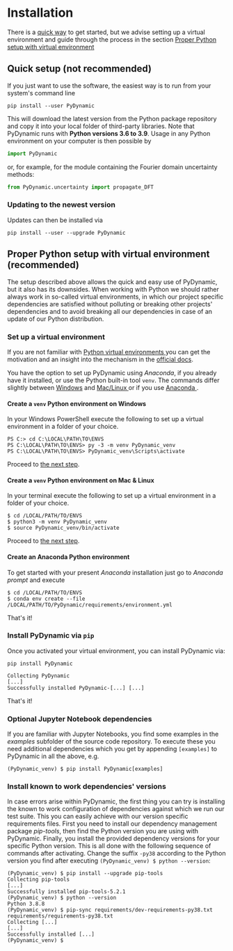 # Installation

There is a [quick way](#quick-setup-not-recommended) to get started, but we advise 
setting up a virtual environment and guide through the process in the section
[Proper Python setup with virtual environment
](#proper-python-setup-with-virtual-environment-recommended)

## Quick setup (**not recommended**)

If you just want to use the software, the easiest way is to run from your
system's command line

```shell
pip install --user PyDynamic
```

This will download the latest version from the Python package repository
and copy it into your local folder of third-party libraries. Note that
PyDynamic runs with **Python versions 3.6 to 3.9**. Usage in any Python
environment on your computer is then possible by

```python
import PyDynamic
```

or, for example, for the module containing the Fourier domain uncertainty
methods:

```python
from PyDynamic.uncertainty import propagate_DFT
```

### Updating to the newest version

Updates can then be installed via

```shell
pip install --user --upgrade PyDynamic
```

## Proper Python setup with virtual environment  (**recommended**)

The setup described above allows the quick and easy use of PyDynamic, but it also has
its downsides. When working with Python we should rather always work in so-called
virtual environments, in which our project specific dependencies are satisfied
without polluting or breaking other projects' dependencies and to avoid breaking all
our dependencies in case of an update of our Python distribution.

### Set up a virtual environment

If you are not familiar with [Python virtual environments
](https://docs.python.org/3/glossary.html#term-virtual-environment) you can get the
motivation and an insight into the mechanism in the
[official docs](https://docs.python.org/3/tutorial/venv.html).

You have the option to set up PyDynamic using _Anaconda_, if you already have it 
installed, or use the Python built-in tool `venv`. The commands differ slightly 
between [Windows](#create-a-venv-python-environment-on-windows) and [Mac/Linux
](#create-a-venv-python-environment-on-mac-linux) or if you use [Anaconda
](#create-an-anaconda-python-environment).

#### Create a `venv` Python environment on Windows

In your Windows PowerShell execute the following to set up a virtual environment in
a folder of your choice.

```shell
PS C:> cd C:\LOCAL\PATH\TO\ENVS
PS C:\LOCAL\PATH\TO\ENVS> py -3 -m venv PyDynamic_venv
PS C:\LOCAL\PATH\TO\ENVS> PyDynamic_venv\Scripts\activate
```

Proceed to [the next step](#install-pydynamic-via-pip).

#### Create a `venv` Python environment on Mac & Linux

In your terminal execute the following to set up a virtual environment in a folder
of your choice.

```shell
$ cd /LOCAL/PATH/TO/ENVS
$ python3 -m venv PyDynamic_venv
$ source PyDynamic_venv/bin/activate
```

Proceed to [the next step](#install-pydynamic-via-pip).

#### Create an Anaconda Python environment

To get started with your present *Anaconda* installation just go to *Anaconda
prompt* and execute

```shell
$ cd /LOCAL/PATH/TO/ENVS
$ conda env create --file /LOCAL/PATH/TO/PyDynamic/requirements/environment.yml 
```

That's it!

### Install PyDynamic via `pip`

Once you activated your virtual environment, you can install PyDynamic via:

```shell
pip install PyDynamic
```

```shell
Collecting PyDynamic
[...]
Successfully installed PyDynamic-[...] [...]
```

That's it!

### Optional Jupyter Notebook dependencies

If you are familiar with Jupyter Notebooks, you find some examples in the _examples_
subfolder of the source code repository. To execute these you need additional 
dependencies which you get by appending `[examples]` to PyDynamic in all 
the above, e.g.

```shell
(PyDynamic_venv) $ pip install PyDynamic[examples]
```

### Install known to work dependencies' versions

In case errors arise within PyDynamic, the first thing you can try is installing the
known to work configuration of dependencies against which we run our test suite. This
you can easily achieve with our version specific requirements files. First you need
to install our dependency management package _pip-tools_, then find the Python
version you are using with PyDynamic. Finally, you install the provided dependency
versions for your specific Python version. This is all done with the following
sequence of commands after activating. Change the suffix `-py38` according to the
Python version you find after executing `(PyDynamic_venv) $ python --version`:

```shell
(PyDynamic_venv) $ pip install --upgrade pip-tools
Collecting pip-tools
[...]
Successfully installed pip-tools-5.2.1
(PyDynamic_venv) $ python --version
Python 3.8.8
(PyDynamic_venv) $ pip-sync requirements/dev-requirements-py38.txt requirements/requirements-py38.txt
Collecting [...]
[...]
Successfully installed [...]
(PyDynamic_venv) $
```
